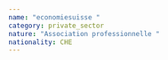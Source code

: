 ```yaml
---
name: "economiesuisse "
category: private_sector
nature: "Association professionnelle "
nationality: CHE
---
```

    